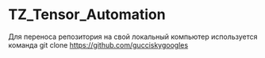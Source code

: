 # TZ_Tensor_Automation
Для переноса репозитория на свой локальный компьютер используется команда git clone https://github.com/gucciskygoogles
